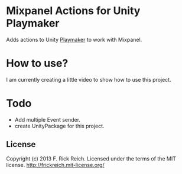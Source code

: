 Mixpanel Actions for Unity Playmaker
==================

Adds actions to Unity [Playmaker](http://www.hutonggames.com) to work with Mixpanel.

How to use?
===========

I am currently creating a little video to show how to use this project.

Todo
====

- Add multiple Event sender.
- create UnityPackage for this project.

## License
Copyright (c) 2013 F. Rick Reich. Licensed under the terms of the MIT license.
http://frickreich.mit-license.org/